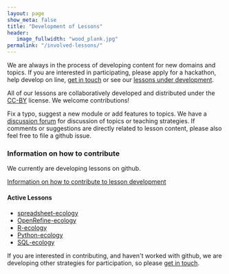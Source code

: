 ```yaml
---
layout: page
show_meta: false
title: "Development of Lessons"
header:
   image_fullwidth: "wood_plank.jpg"
permalink: "/involved-lessons/"
---
```


We are always in the process of developing content for new domains and topics.
If you are interested in participating, please apply for a hackathon,
help develop on line, [get in touch](/contact/) or see our [lessons under
development](/workshops-development/).

All of our lessons are collaboratively developed and distributed under the
[CC-BY](https://creativecommons.org/licenses/by/2.0/) license. We welcome
contributions!

Fix a typo, suggest a new module or add features to topics. We have a
[discussion forum](http://discuss.datacarpentry.org) for discussion of
topics or teaching strategies. If comments or suggestions are directly
related to lesson content, please also feel free to file a github issue.

### Information on how to contribute

We currently are developing lessons on github.

[Information on how to contribute to lesson development](https://github.com/datacarpentry/lesson-template/blob/gh-pages/CONTRIBUTING.md)

#### Active Lessons

- [spreadsheet-ecology](https://github.com/datacarpentry/spreadsheet-ecology-lesson)
- [OpenRefine-ecology](https://github.com/datacarpentry/OpenRefine-ecology)
- [R-ecology](https://github.com/datacarpentry/R-ecology)
- [Python-ecology](https://github.com/datacarpentry/python-ecology)
- [SQL-ecology](https://github.com/datacarpentry/sql-ecology)

If you are interested in contributing, and haven't worked with github, we are
developing other strategies for participation, so please [get in touch](mailto:info@datacarpentry.org).

